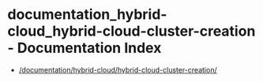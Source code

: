 # documentation_hybrid-cloud_hybrid-cloud-cluster-creation - Documentation Index

- [/documentation/hybrid-cloud/hybrid-cloud-cluster-creation/](./_documentation_hybrid-cloud_hybrid-cloud-cluster-creation_.md)
